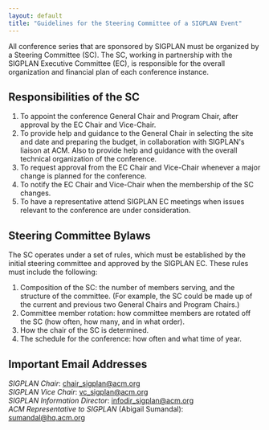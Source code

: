 ```yaml
---
layout: default
title: "Guidelines for the Steering Committee of a SIGPLAN Event"
---
```

All conference series that are sponsored by SIGPLAN must be organized by a
Steering Committee (SC). The SC, working in partnership
with the SIGPLAN Executive Committee (EC), is responsible for the
overall organization and financial plan of each conference
instance.

Responsibilities of the SC
--------------------------

1.  To appoint the conference General Chair and Program
    Chair, after approval by the EC Chair and Vice-Chair.
2.  To provide help and guidance to the General Chair in selecting
    the site and date and preparing the budget, in collaboration
    with SIGPLAN's liaison at ACM. Also to provide help and
    guidance with the overall technical organization of the
    conference.
3.  To request approval from the EC Chair and Vice-Chair
    whenever a major change is planned for the conference.
4.  To notify the EC Chair and Vice-Chair when the membership
    of the SC changes.
5.  To have a representative attend SIGPLAN EC
    meetings when issues relevant to the conference are under
    consideration.

Steering Committee Bylaws
-------------------------

The SC operates under a set of rules, which must be
established by the initial steering committee and approved by the
SIGPLAN EC. These rules must include the following:

1.  Composition of the SC: 
    the number of members serving, and the structure of the committee.
    (For example, the SC could be made up of the current
    and previous two General Chairs and Program Chairs.)
2.  Committee member rotation: how committee members are rotated 
    off the SC (how often, how many, and in
    what order).
3.  How the chair of the SC is determined.
4.  The schedule for the conference: how often and
    what time of year.

Important Email Addresses
-------------------------

_SIGPLAN Chair_:
[chair\_sigplan@acm.org](mailto:chair_sigplan@acm.org)  
_SIGPLAN Vice Chair_:
[vc\_sigplan@acm.org](mailto:vc_sigplan@acm.org)  
_SIGPLAN Information Director_:
[infodir\_sigplan@acm.org](mailto:infodir_sigplan@acm.org?subject=Conference%20Information)  
_ACM Representative to SIGPLAN_ (Abigail Sumandal):
[sumandal@hq.acm.org](mailto:sumandal@hq.acm.org)
